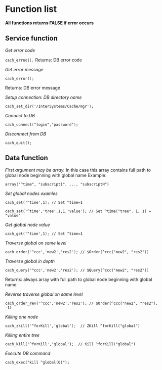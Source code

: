 # Function list

**All functions returns FALSE if error occurs**

## Service function

*Get error code*

`cach_errno();`
Returns: DB error code

*Get error message*

`cach_error();`

Returns: DB error message

*Setup connection: DB directory name*

`cach_set_dir('/InterSystems/Cache/mgr');`

*Connect to DB*

`cach_connect("login","password");`

*Disconnect from DB*

`cach_quit();`

## Data function

*First argument may be array.*
In this case this array contains full path to global node beginning with global name
Example:

`array("^time", "subscript1", ..., "subscriptN")`

*Set global nodes examles*

`cach_set('^time',1); // Set ^time=1`

`cach_set('^time','tree',1,1,'value'); // Set ^time("tree", 1, 1) = "value"`

*Get global node value*

`cach_get('^time',1); // Set ^time=1`

*Traverse global on same level*

`cach_order('^ccc','new2','res2'); // $Order(^ccc("new2", "res2"))`

*Traverse global in depth*

`cach_query('^ccc','new2','res2'); // $Query(^ccc("new2", "res2"))`

Returns: always array with full path to global node beginning with global name

*Reverse traverse global on same level*

`cach_order_rev('^ccc','new2','res2'); // $Order(^ccc("new2", "res2"), -1)`

*Killing one node*

`cach_zkill('^forKill','global');  // ZKill ^forKill("global")`

*Killing entire tree*

`cach_kill('^forKill','global');  // Kill ^forKill("global")`

*Execute DB command*

`cach_exec("kill ^global(6)");`
